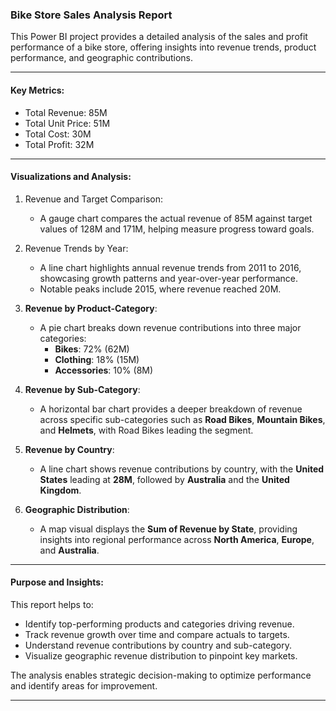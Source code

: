 ### Bike Store Sales Analysis Report

This Power BI project provides a detailed analysis of the sales and profit performance of a bike store, offering insights into revenue trends, product performance, and geographic contributions.

---

#### Key Metrics:
- Total Revenue: 85M  
- Total Unit Price: 51M  
- Total Cost: 30M  
- Total Profit: 32M  

---

#### Visualizations and Analysis:

1. Revenue and Target Comparison:  
   - A gauge chart compares the actual revenue of 85M against target values of 128M and 171M, helping measure progress toward goals.

2. Revenue Trends by Year:  
   - A line chart highlights annual revenue trends from 2011 to 2016, showcasing growth patterns and year-over-year performance.  
   - Notable peaks include 2015, where revenue reached 20M.

3. **Revenue by Product-Category**:  
   - A pie chart breaks down revenue contributions into three major categories:  
     - **Bikes**: 72% (62M)  
     - **Clothing**: 18% (15M)  
     - **Accessories**: 10% (8M)  

4. **Revenue by Sub-Category**:  
   - A horizontal bar chart provides a deeper breakdown of revenue across specific sub-categories such as **Road Bikes**, **Mountain Bikes**, and **Helmets**, with Road Bikes leading the segment.

5. **Revenue by Country**:  
   - A line chart shows revenue contributions by country, with the **United States** leading at **28M**, followed by **Australia** and the **United Kingdom**.  

6. **Geographic Distribution**:  
   - A map visual displays the **Sum of Revenue by State**, providing insights into regional performance across **North America**, **Europe**, and **Australia**.

---

#### **Purpose and Insights**:
This report helps to:  
- Identify top-performing products and categories driving revenue.  
- Track revenue growth over time and compare actuals to targets.  
- Understand revenue contributions by country and sub-category.  
- Visualize geographic revenue distribution to pinpoint key markets.

The analysis enables strategic decision-making to optimize performance and identify areas for improvement.

---





